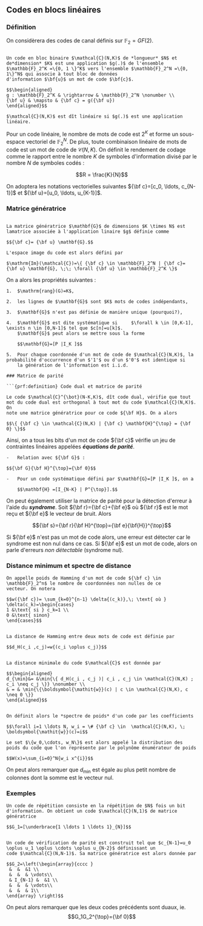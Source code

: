## Codes en blocs linéaires

### Définition

On considèrera des codes de canal définis sur $\mathbb{F}_2=GF(2)$.

```{prf:definition} Codes linéaires en bloc

Un code en bloc binaire $\mathcal{C}(N,K)$ de *longueur* $N$ et de*dimension* $K$ est une application $g(.)$ de l'ensemble
$\mathbb{F}_2^K =\{0, 1 \}^K$ vers l'ensemble $\mathbb{F}_2^N =\{0, 1\}^N$ qui associe à tout bloc de données
d'information $\bf{u}$ un mot de code $\bf{c}$. 

$$\begin{aligned}
g : \mathbb{F}_2^K & \rightarrow & \mathbb{F}_2^N \nonumber \\
{\bf u} & \mapsto & {\bf c} = g({\bf u})
\end{aligned}$$

$\mathcal{C}(N,K)$ est dît linéaire si $g(.)$ est une application linéaire.
```

Pour un code linéaire, le nombre de mots de code est $2^K$ et forme un sous-espace vectoriel de $\mathbb{F}_2^N$. De plus, toute combinaison
linéaire de mots de code est un mot de code de $\mathcal{C}(N,K)$. On définit le rendement de codage comme le rapport entre le nombre $K$ de
symboles d'information divisé par le nombre $N$ de symboles codés :

$$R = \frac{K}{N}$$

On adoptera les notations vectorielles suivantes ${\bf c}=[c_0, \ldots, c_{N-1}]$ et ${\bf u}=[u_0, \ldots, u_{K-1}]$.

### Matrice génératrice

```{prf:definition} Matrice génératrice

La matrice génératrice $\mathbf{G}$ de dimensions $K \times N$ est lamatrice associée à l'application linaire $g$ définie comme

$${\bf c}= {\bf u} \mathbf{G}.$$ 

L'espace image du code est alors défini par

$\mathrm{Im}(\mathcal{C})=\{ {\bf c} \in \mathbb{F}_2^N | {\bf c}= {\bf u} \mathbf{G}, \;\; \forall {\bf u} \in \mathbb{F}_2^K \}$
```

On a alors les propriétés suivantes :

```{prf:property}
1.  $\mathrm{rang}(G)=K$,

2.  les lignes de $\mathbf{G}$ sont $K$ mots de codes indépendants,

3.  $\mathbf{G}$ n'est pas définie de manière unique (pourquoi?),

4.  $\mathbf{G}$ est dite systématique si     $\forall k \in [0,K-1], \exists n \in [0,N-1]$ tel que $c[n]=u[k]$.
    $\mathbf{G}$ peut alors se mettre sous la forme
    
    $$\mathbf{G}=[P |I_K ]$$

5.  Pour chaque coordonnée d'un mot de code de $\mathcal{C}(N,K)$, la     probabilité d'occurrence d'un $'1'$ ou d'un $'0'$ est identique si
    la génération de l'information est i.i.d.

### Matrice de parité

```{prf:definition} Code dual et matrice de parité

Le code $\mathcal{C}^{\bot}(N-K,K)$, dît code dual, vérifie que tout mot du code dual est orthogonal à tout mot du code $\mathcal{C}(N,K)$. On
note une matrice génératrice pour ce code ${\bf H}$. On a alors

$$\{ {\bf c} \in \mathcal{C}(N,K) | {\bf c} \mathbf{H}^{\top} = {\bf 0} \}$$
```

Ainsi, on a tous les bits d'un mot de code ${\bf c}$ vérifie un jeu de contraintes linéaires appelées ***équations de parité***. 


```{prf:property}
-   Relation avec ${\bf G}$ : 

$${\bf G}{\bf H}^{\top}={\bf 0}$$

-   Pour un code systématique défini par $\mathbf{G}=[P |I_K ]$, on a

    $$\mathbf{H} =[I_{N-K} | P^{\top}].$$
```
On peut également utiliser la matrice de parité pour la détection d'erreur à l'aide du ***syndrome***. Soit ${\bf r}={\bf c}+{\bf e}$ où
${\bf r}$ est le mot reçu et ${\bf e}$ le vecteur de bruit. Alors

$${\bf s}={\bf r}{\bf H}^{\top}={\bf e}{\bf{H}}^{\top}$$

Si ${\bf e}$ n'est pas un mot de code alors, une erreur est détecter car le syndrome est non nul dans ce cas. Si ${\bf e}$ est un mot de code,
alors on parle d'erreurs *non détectable* (syndrome nul).

### Distance minimum et spectre de distance


```{prf:definition} Poids de Hamming
On appelle poids de Hamming d'un mot de code ${\bf c} \in \mathbb{F}_2^n$ le nombre de coordonnées non nulles de ce
vecteur. On notera

$$w({\bf c})= \sum_{k=0}^{n-1} \delta{(c_k)},\; \text{ où } \delta(c_k)=\begin{cases}
1 &\text{ si } c_k=1 \\
0 &\text{ sinon}
\end{cases}$$
```


```{prf:definition} Distance de Hamming

La distance de Hamming entre deux mots de code est définie par

$$d_H(c_i ,c_j)=w{(c_i \oplus c_j)}$$
```

```{prf:definition} Distance minimale

La distance minimale du code $\mathcal{C}$ est donnée par

$$\begin{aligned}
d_{\min}&= &\min{\{ d_H(c_i , c_j )| c_i , c_j \in \mathcal{C}(N,K) ; c_i \neq c_j \}} \nonumber \\
& = & \min{\{\boldsymbol{\mathit{w}}(c) | c \in \mathcal{C}(N,K), c \neq 0 \}}
\end{aligned}$$
```
```{prf:definition} Spectre de poids/distances

On définit alors le *spectre de poids* d'un code par les coefficients

$$\forall i=1 \ldots N, w_i = \# {\bf c} \in  \mathcal{C}(N,K), \; \boldsymbol{\mathit{w}}(c)=i$$

Le set $\{w_0,\cdots, w_N\}$ est alors appelé la distribution des poids du code que l'on représente par le polynôme énumérateur de poids

$$W(x)=\sum_{i=0}^N{w_i x^{i}}$$
```
On peut alors remarquer que $d_{\min}$ est égale au plus petit nombre de colonnes dont la somme est le vecteur nul.

### Exemples

```{prf:example} Code de répétition
Un code de répétition consiste en la répétition de $N$ fois un bit d'information. On obtient un code $\mathcal{C}(N,1)$ de matrice
génératrice 

$$G_1=[\underbrace{1 \ldots 1 \ldots 1}_{N}]$$

```
```{prf:example} Code de vérification de parité

Un code de vérification de parité est construit tel que $c_{N-1}=u_0 \oplus u_1 \oplus \cdots \oplus u_{N-2}$ définissant un
code $\mathcal{C}(N,N-1)$. Sa matrice génératrice est alors donnée par

$$G_2=\left(\begin{array}{cccc }
 &  &  &1 \\
 &  &  & \vdots\\
 & I_{N-1} &  &1 \\
 &  &  & \vdots\\
 &  &  & 1\\
\end{array} \right)$$ 
```


On peut alors remarquer que les deux codes précédents sont duaux, ie. $$G_1G_2^{\top}={\bf 0}$$
